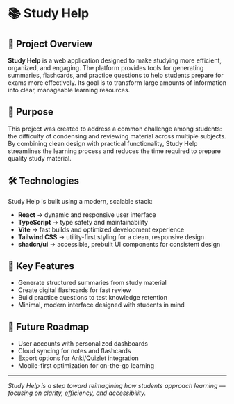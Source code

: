 # 📚 Study Help

## 🔎 Project Overview
**Study Help** is a web application designed to make studying more efficient, organized, and engaging. The platform provides tools for generating summaries, flashcards, and practice questions to help students prepare for exams more effectively. Its goal is to transform large amounts of information into clear, manageable learning resources.

## 🎯 Purpose
This project was created to address a common challenge among students: the difficulty of condensing and reviewing material across multiple subjects. By combining clean design with practical functionality, Study Help streamlines the learning process and reduces the time required to prepare quality study material.

## 🛠️ Technologies
Study Help is built using a modern, scalable stack:

- **React** → dynamic and responsive user interface  
- **TypeScript** → type safety and maintainability  
- **Vite** → fast builds and optimized development experience  
- **Tailwind CSS** → utility-first styling for a clean, responsive design  
- **shadcn/ui** → accessible, prebuilt UI components for consistent design  

## 🌟 Key Features
- Generate structured summaries from study material  
- Create digital flashcards for fast review  
- Build practice questions to test knowledge retention  
- Minimal, modern interface designed with students in mind  

## 📌 Future Roadmap
- User accounts with personalized dashboards  
- Cloud syncing for notes and flashcards  
- Export options for Anki/Quizlet integration  
- Mobile-first optimization for on-the-go learning  

---

_Study Help is a step toward reimagining how students approach learning — focusing on clarity, efficiency, and accessibility._


